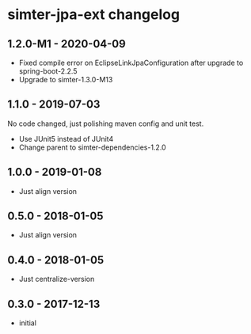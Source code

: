 # simter-jpa-ext changelog

## 1.2.0-M1 - 2020-04-09

- Fixed compile error on EclipseLinkJpaConfiguration after upgrade to spring-boot-2.2.5
- Upgrade to simter-1.3.0-M13

## 1.1.0 - 2019-07-03

No code changed, just polishing maven config and unit test.

- Use JUnit5 instead of JUnit4
- Change parent to simter-dependencies-1.2.0

## 1.0.0 - 2019-01-08

- Just align version

## 0.5.0 - 2018-01-05

- Just align version

## 0.4.0 - 2018-01-05

- Just centralize-version

## 0.3.0 - 2017-12-13

- initial